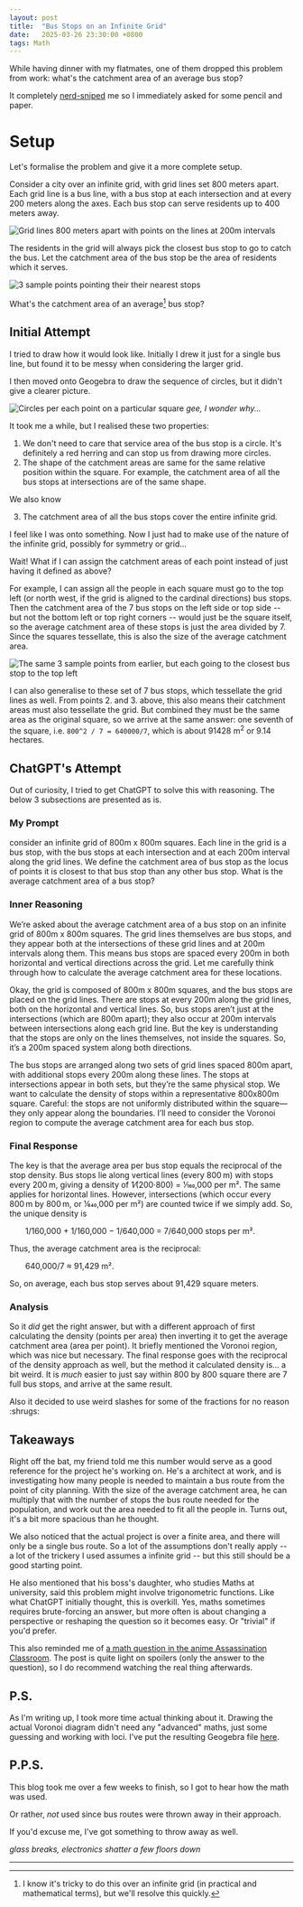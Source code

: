 ```yaml
---
layout: post
title:  "Bus Stops on an Infinite Grid"
date:   2025-03-26 23:30:00 +0800
tags: Math
---
```


While having dinner with my flatmates, one of them dropped this problem from work: what's the catchment area of an average bus stop?

It completely [nerd-sniped](https://xkcd.com/356/) me so I immediately asked for some pencil and paper.

# Setup

Let's formalise the problem and give it a more complete setup.

Consider a city over an infinite grid, with grid lines set 800 meters apart. Each grid line is a bus line, with a bus stop at each intersection and at every 200 meters along the axes. Each bus stop can serve residents up to 400 meters away.

![Grid lines 800 meters apart with points on the lines at 200m intervals](/assets/img/20250326_01_setup.png)

The residents in the grid will always pick the closest bus stop to go to catch the bus. Let the catchment area of the bus stop be the area of residents which it serves.

![3 sample points pointing their their nearest stops](/assets/img/20250326_02_nearest_stop.png)

What's the catchment area of an average[^1] bus stop?

[^1]: I know it's tricky to do this over an infinite grid (in practical and mathematical terms), but we'll resolve this quickly.

## Initial Attempt

I tried to draw how it would look like. Initially I drew it just for a single bus line, but found it to be messy when considering the larger grid.

I then moved onto Geogebra to draw the sequence of circles, but it didn't give a clearer picture.

![Circles per each point on a particular square](/assets/img/20250326_03_circles.png)
*gee, I wonder why...*

It took me a while, but I realised these two properties:

1. We don't need to care that service area of the bus stop is a circle. It's definitely a red herring and can stop us from drawing more circles.
2. The shape of the catchment areas are same for the same relative position within the square. For example, the catchment area of all the bus stops at intersections are of the same shape.

We also know

3. The catchment area of all the bus stops cover the entire infinite grid.

I feel like I was onto something. Now I just had to make use of the nature of the infinite grid, possibly for symmetry or grid...

Wait! What if I can assign the catchment areas of each point instead of just having it defined as above?

For example, I can assign all the people in each square must go to the top left (or north west, if the grid is aligned to the cardinal directions) bus stops. Then the catchment area of the 7 bus stops on the left side or top side -- but not the bottom left or top right corners -- would just be the square itself, so the average catchment area of these stops is just the area divided by 7. Since the squares tessellate, this is also the size of the average catchment area.

![The same 3 sample points from earlier, but each going to the closest bus stop to the top left](/assets/img/20250326_04_top_left.png)

I can also generalise to these set of 7 bus stops, which tessellate the grid lines as well. From points 2. and 3. above, this also means their catchment areas must also tessellate the grid. But combined they must be the same area as the original square, so we arrive at the same answer: one seventh of the square, i.e. `800^2 / 7 = 640000/7`, which is about 91428 m<sup>2</sup> or 9.14 hectares.

## ChatGPT's Attempt

Out of curiosity, I tried to get ChatGPT to solve this with reasoning. The below 3 subsections are presented as is.

### My Prompt

consider an infinite grid of 800m x 800m squares. Each line in the grid is a bus stop, with the bus stops at each intersection and at each 200m interval along the grid lines. We define the catchment area of bus stop as the locus of points it is closest to that bus stop than any other bus stop. What is the average catchment area of a bus stop?

### Inner Reasoning

We’re asked about the average catchment area of a bus stop on an infinite grid of 800m x 800m squares. The grid lines themselves are bus stops, and they appear both at the intersections of these grid lines and at 200m intervals along them. This means bus stops are spaced every 200m in both horizontal and vertical directions across the grid. Let me carefully think through how to calculate the average catchment area for these locations.

Okay, the grid is composed of 800m x 800m squares, and the bus stops are placed on the grid lines. There are stops at every 200m along the grid lines, both on the horizontal and vertical lines. So, bus stops aren’t just at the intersections (which are 800m apart); they also occur at 200m intervals between intersections along each grid line. But the key is understanding that the stops are only on the lines themselves, not inside the squares. So, it’s a 200m spaced system along both directions.

The bus stops are arranged along two sets of grid lines spaced 800m apart, with additional stops every 200m along these lines. The stops at intersections appear in both sets, but they’re the same physical stop. We want to calculate the density of stops within a representative 800x800m square. Careful: the stops are not uniformly distributed within the square—they only appear along the boundaries. I’ll need to consider the Voronoi region to compute the average catchment area for each bus stop.

### Final Response

The key is that the average area per bus stop equals the reciprocal of the stop density. Bus stops lie along vertical lines (every 800 m) with stops every 200 m, giving a density of 1⁄(200·800) = 1⁄160,000 per m². The same applies for horizontal lines. However, intersections (which occur every 800 m by 800 m, or 1⁄640,000 per m²) are counted twice if we simply add. So, the unique density is

  1/160,000 + 1/160,000 − 1/640,000 = 7/640,000 stops per m².

Thus, the average catchment area is the reciprocal:

  640,000/7 ≈ 91,429 m².

So, on average, each bus stop serves about 91,429 square meters.

### Analysis

So it _did_ get the right answer, but with a different approach of first calculating the density (points per area) then inverting it to get the average catchment area (area per point). It briefly mentioned the Voronoi region, which was nice but necessary. The final response goes with the reciprocal of the density approach as well, but the method it calculated density is... a bit weird. It is _much_ easier to just say within 800 by 800 square there are 7 full bus stops, and arrive at the same result.

Also it decided to use weird slashes for some of the fractions for no reason :shrugs:

## Takeaways

Right off the bat, my friend told me this number would serve as a good reference for the project he's working on. He's a architect at work, and is investigating how many people is needed to maintain a bus route from the point of city planning. With the size of the average catchment area, he can multiply that with the number of stops the bus route needed for the population, and work out the area needed to fit all the people in. Turns out, it's a bit more spacious than he thought.

We also noticed that the actual project is over a finite area, and there will only be a single bus route. So a lot of the assumptions don't really apply -- a lot of the trickery I used assumes a infinite grid -- but this still should be a good starting point.

He also mentioned that his boss's daughter, who studies Maths at university, said this problem might involve trigonometric functions. Like what ChatGPT initially thought, this is overkill. Yes, maths sometimes requires brute-forcing an answer, but more often is about changing a perspective or reshaping the question so it becomes easy. Or "trivial" if you'd prefer.

This also reminded me of [a math question in the anime Assassination Classroom](https://aminoapps.com/c/assassination-classroom/page/blog/atomic-crystalline-lattice-final-examination-showdown-breakdown/r0da_04gIeuxvnEkwDbb40wZQ0KWa0xMrD7). The post is quite light on spoilers (only the answer to the question), so I do recommend watching the real thing afterwards.

## P.S.

As I'm writing up, I took more time actual thinking about it. Drawing the actual Voronoi diagram didn't need any "advanced" maths, just some guessing and working with loci. I've put the resulting Geogebra file [here](/code/2025-03-26/bus-stop-catchment-area.ggb).

## P.P.S.

This blog took me over a few weeks to finish, so I got to hear how the math was used.

Or rather, _not_ used since bus routes were thrown away in their approach.

If you'd excuse me, I've got something to throw away as well.

*glass breaks, electronics shatter a few floors down*

---
